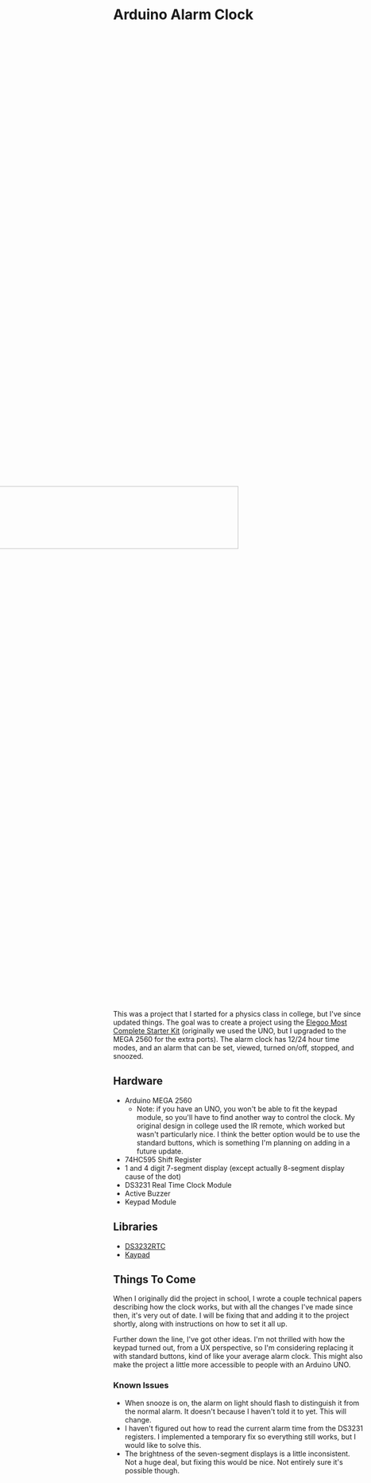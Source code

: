 # Arduino Alarm Clock
<style>
.rotate270 {
    transform: rotate(270deg);
}
</style>

<p align="center">
	<img src="pictures/IMG_0099.png" width=50% class="rotate270"></img>
</p>

This was a project that I started for a physics class in college, but I've since updated things. The goal was to create a project using the [Elegoo Most Complete Starter Kit](https://www.elegoo.com/product/elegoo-mega-2560-project-the-most-complete-starter-kit/) (originally we used the UNO, but I upgraded to the MEGA 2560 for the extra ports). The alarm clock has 12/24 hour time modes, and an alarm that can be set, viewed, turned on/off, stopped, and snoozed.

## Hardware
- Arduino MEGA 2560
  - Note: if you have an UNO, you won't be able to fit the keypad module, so you'll have to find another way to control the clock. My original design in college used the IR remote, which worked but wasn't particularly nice. I think the better option would be to use the standard buttons, which is something I'm planning on adding in a future update.
- 74HC595 Shift Register
- 1 and 4 digit 7-segment display (except actually 8-segment display cause of the dot)
- DS3231 Real Time Clock Module
- Active Buzzer
- Keypad Module

## Libraries
- [DS3232RTC](https://www.arduinolibraries.info/libraries/ds3232-rtc)
- [Kaypad](https://www.arduinolibraries.info/libraries/keypad)

## Things To Come
When I originally did the project in school, I wrote a couple technical papers describing how the clock works, but with all the changes I've made since then, it's very out of date. I will be fixing that and adding it to the project shortly, along with instructions on how to set it all up.

Further down the line, I've got other ideas. I'm not thrilled with how the keypad turned out, from a UX perspective, so I'm considering replacing it with standard buttons, kind of like your average alarm clock. This might also make the project a little more accessible to people with an Arduino UNO.

### Known Issues
- When snooze is on, the alarm on light should flash to distinguish it from the normal alarm. It doesn't because I haven't told it to yet. This will change.
- I haven't figured out how to read the current alarm time from the DS3231 registers. I implemented a temporary fix so everything still works, but I would like to solve this.
- The brightness of the seven-segment displays is a little inconsistent. Not a huge deal, but fixing this would be nice. Not entirely sure it's possible though.
